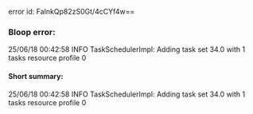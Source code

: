 error id: FaInkQp82zS0Gt/4cCYf4w==
### Bloop error:

25/06/18 00:42:58 INFO TaskSchedulerImpl: Adding task set 34.0 with 1 tasks resource profile 0
#### Short summary: 

25/06/18 00:42:58 INFO TaskSchedulerImpl: Adding task set 34.0 with 1 tasks resource profile 0